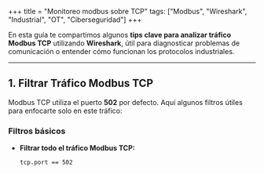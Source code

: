 +++
title = "Monitoreo modbus sobre TCP"
tags: ["Modbus", "Wireshark", "Industrial", "OT", "Ciberseguridad"]
+++

En esta guía te compartimos algunos **tips clave para analizar tráfico Modbus TCP** utilizando **Wireshark**, útil para diagnosticar problemas de comunicación o entender cómo funcionan los protocolos industriales.

---

## **1. Filtrar Tráfico Modbus TCP**

Modbus TCP utiliza el puerto **502** por defecto. Aquí algunos filtros útiles para enfocarte solo en este tráfico:

### **Filtros básicos**
- **Filtrar todo el tráfico Modbus TCP:**
  ```
  tcp.port == 502
  ```
